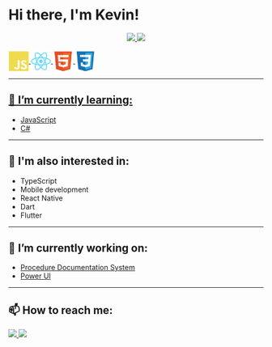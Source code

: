 <h1> Hi there, I'm Kevin! </h1>

<div align="center">
  <a href="https://github.com/alexsanderkevin">
  <img height="180em" src="https://github-readme-stats.vercel.app/api?username=alexsanderkevin&show_icons=true&theme=dracula&include_all_commits=true&count_private=true"/>
  <img height="180em" src="https://github-readme-stats.vercel.app/api/top-langs/?username=alexsanderkevin&layout=compact&langs_count=7&theme=dracula"/>
</div>
  
<div style="display: inline_block"><br>
  <img align="center" alt="Kevin-Js" height="40" width="40" src="https://raw.githubusercontent.com/devicons/devicon/master/icons/javascript/javascript-plain.svg">
  <img align="center" alt="Kevin-React" height="40" width="40" src="https://raw.githubusercontent.com/devicons/devicon/master/icons/react/react-original.svg">
  <img align="center" alt="Kevin-HTML" height="40" width="40" src="https://raw.githubusercontent.com/devicons/devicon/master/icons/html5/html5-original.svg">
  <img align="center" alt="Kevin-CSS" height="40" width="40" src="https://raw.githubusercontent.com/devicons/devicon/master/icons/css3/css3-original.svg">
  <hr>
</div>

<h2> 🌱 I’m currently learning: </h2>
  
  <ul>
    <li><a href="https://github.com/AlexsanderKevin/origamid-javascript">JavaScript</a>
    <li><a href="">C#</a>
  </ul>
  <hr>
  
<h2> 🌱 I'm also interested in: </h2>
   <ul>
    <li>TypeScript
    <li>Mobile development
    <li>React Native
    <li>Dart
    <li>Flutter
  </ul>
  <hr>
  
<h2> 🔭 I’m currently working on: </h2>
  <ul>
    <li><a href="https://github.com/AlexsanderKevin/procedure-documentation-system">Procedure Documentation System</a>
      <li><a href="https://github.com/AlexsanderKevin/Power-UI-s">Power UI</a>
  </ul>
 <hr>

<h2> 📫 How to reach me: </h2>
  <div style="display: inline_block">
    <a href="mailto:kevin13348@gmail.com">
      <img src="https://img.shields.io/badge/Gmail-D14836?style=for-the-badge&logo=gmail&logoColor=white">
    </a>
    <a href="https://www.linkedin.com/in/kevin-alexsander-1610b91ab/">
      <img src="https://img.shields.io/badge/LinkedIn-0077B5?style=for-the-badge&logo=linkedin&logoColor=white">
    </a>
  </div>

